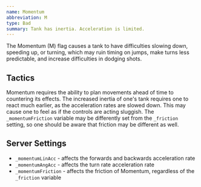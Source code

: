 ```yaml
---
name: Momentum
abbreviation: M
type: Bad
summary: Tank has inertia. Acceleration is limited.
---
```


The Momentum (M) flag causes a tank to have difficulties slowing down, speeding up, or turning, which may ruin timing on jumps, make turns less predictable, and increase difficulties in dodging shots.

## Tactics

Momentum requires the ability to plan movements ahead of time to countering its effects. The increased inertia of one's tank requires one to react much earlier, as the acceleration rates are slowed down. This may cause one to feel as if the controls are acting sluggish. The `_momentumFriction` variable may be differently set from the `_friction` setting, so one should be aware that friction may be different as well.

## Server Settings

- `_momentumLinAcc` - affects the forwards and backwards acceleration rate
- `_momentumAngAcc` - affects the turn rate acceleration rate
- `_momentumFriction` - affects the friction of Momentum, regardless of the `_friction` variable
